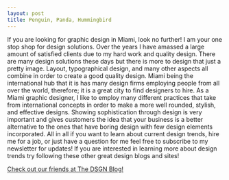 ```yaml
---
layout: post
title: Penguin, Panda, Hummingbird
---
```


  If you are looking for graphic design in Miami, look no further! I am your one stop shop for design solutions. Over the years I have amassed a large amount of satisfied clients due to my hard work and quality design. There are many design solutions these days but there is more to design that just a pretty image. Layout, typographical design, and many other aspects all combine in order to create a good quality design. 
  Miami being the international hub that it is has many design firms employing people from all over the world, therefore; it is a great city to find designers to hire. As a Miami graphic designer, I like to employ many different practices that take from international concepts in order to make a more well rounded, stylish, and effective designs. Showing sophistication through design is very important and gives customers the idea that your business is a better alternative to the ones that have boring design with few design elements incorporated. 
  All in all if you want to learn about current design trends, hire me for a job, or just have a question for me feel free to subscribe to my newsletter for updates! 
  If you are interested in learning more about design trends try following these other great design blogs and sites!
  
  [Check out our friends at The DSGN Blog!](https://www.thedsgnblog.com "The DSGN Blog")
  
